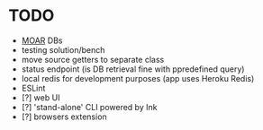 # TODO

* [MOAR](https://www.urbandictionary.com/define.php?term=moar) DBs 
* testing solution/bench
* move source getters to separate class
* status endpoint (is DB retrieval fine with ppredefined query)
* local redis for development purposes (app uses Heroku Redis)
* ESLint
* [?] web UI
* [?] 'stand-alone' CLI powered by Ink
* [?] browsers extension
